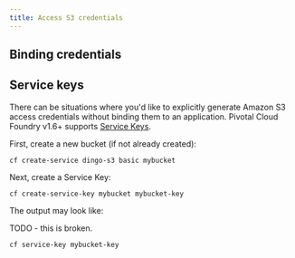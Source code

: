 ```yaml
---
title: Access S3 credentials
---
```


## Binding credentials

## Service keys

There can be situations where you'd like to explicitly generate Amazon S3 access credentials without binding them to an application. Pivotal Cloud Foundry v1.6+ supports [Service Keys](http://docs.cloudfoundry.org/devguide/services/service-keys.html).

First, create a new bucket (if not already created):

```
cf create-service dingo-s3 basic mybucket
```

Next, create a Service Key:

```
cf create-service-key mybucket mybucket-key
```

The output may look like:

TODO - this is broken.


```
cf service-key mybucket-key
```
